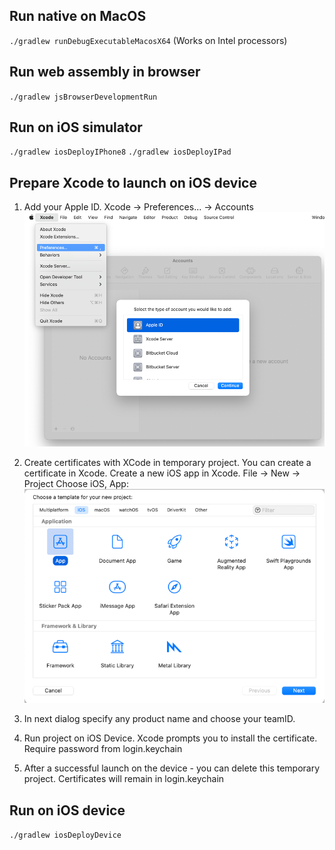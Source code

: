 ## Run native on MacOS
  `./gradlew runDebugExecutableMacosX64` (Works on Intel processors)

## Run web assembly in browser
  `./gradlew jsBrowserDevelopmentRun`

## Run on iOS simulator
  `./gradlew iosDeployIPhone8`
  `./gradlew iosDeployIPad`

## Prepare Xcode to launch on iOS device
1) Add your Apple ID. Xcode -> Preferences... -> Accounts
![apple-id.png](apple-id.png)

2) Create certificates with XCode in temporary project.
  You can create a certificate in Xcode. Create a new iOS app in Xcode.
  File -> New -> Project
  Choose iOS, App:
![ios-app.png](ios-app.png)

3) In next dialog specify any product name and choose your teamID.

4) Run project on iOS Device.
  Xcode prompts you to install the certificate. Require password from login.keychain

5) After a successful launch on the device - you can delete this temporary project.
  Certificates will remain in login.keychain  

## Run on iOS device
`./gradlew iosDeployDevice`
